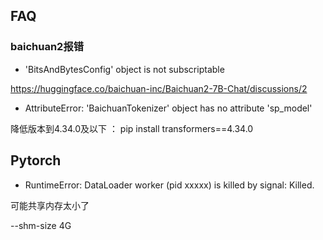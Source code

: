 

## FAQ


### baichuan2报错

- 'BitsAndBytesConfig' object is not subscriptable

https://huggingface.co/baichuan-inc/Baichuan2-7B-Chat/discussions/2



- AttributeError: 'BaichuanTokenizer' object has no attribute 'sp_model'

降低版本到4.34.0及以下 ： pip install transformers==4.34.0



## Pytorch

- RuntimeError: DataLoader worker (pid xxxxx) is killed by signal: Killed.

可能共享内存太小了

--shm-size 4G 



